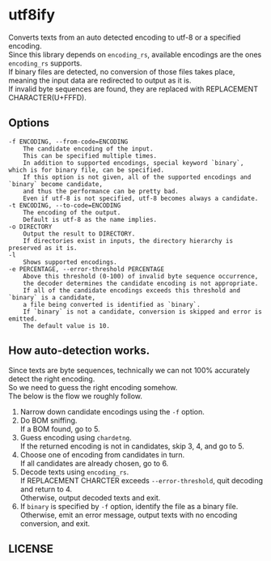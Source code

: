 # utf8ify  

Converts texts from an auto detected encoding to utf-8 or a specified encoding.  
Since this library depends on `encoding_rs`, available encodings are the ones `encoding_rs` supports.  
If binary files are detected, no conversion of those files takes place, meaning the input data are redirected to output as it is.  
If invalid byte sequences are found, they are replaced with REPLACEMENT CHARACTER(U+FFFD).  


## Options  
```
-f ENCODING, --from-code=ENCODING  
    The candidate encoding of the input.  
    This can be specified multiple times.  
    In addition to supported encodings, special keyword `binary`, which is for binary file, can be specified.  
    If this option is not given, all of the supported encodings and `binary` become candidate,  
    and thus the performance can be pretty bad.  
    Even if utf-8 is not specified, utf-8 becomes always a candidate.  
-t ENCODING, --to-code=ENCODING  
    The encoding of the output.  
    Default is utf-8 as the name implies.  
-o DIRECTORY  
    Output the result to DIRECTORY.  
    If directories exist in inputs, the directory hierarchy is preserved as it is.  
-l  
    Shows supported encodings.  
-e PERCENTAGE, --error-threshold PERCENTAGE  
    Above this threshold (0-100) of invalid byte sequence occurrence,  
    the decoder determines the candidate encoding is not appropriate.  
    If all of the candidate encodings exceeds this threshold and `binary` is a candidate,  
    a file being converted is identified as `binary`.  
    If `binary` is not a candidate, conversion is skipped and error is emitted.  
    The default value is 10.  
```

## How auto-detection works.
Since texts are byte sequences, technically we can not 100% accurately detect the right encoding.  
So we need to guess the right encoding somehow.  
The below is the flow we roughly follow.  

1. Narrow down candidate encodings using the `-f` option.  
2. Do BOM sniffing.  
   If a BOM found, go to 5.  
3. Guess encoding using `chardetng`.  
   If the returned encoding is not in candidates, skip 3, 4, and go to 5.  
4. Choose one of encoding from candidates in turn.  
   If all candidates are already chosen, go to 6.  
5. Decode texts using `encoding_rs`.  
   If REPLACEMENT CHARCTER exceeds `--error-threshold`, quit decoding and return to 4.  
   Otherwise, output decoded texts and exit.  
6. If `binary` is specified by `-f` option, identify the file as a binary file.  
   Otherwise, emit an error message, output texts with no encoding conversion, and exit.  

## LICENSE

